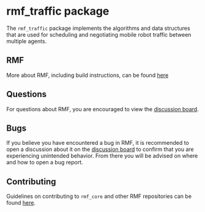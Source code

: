 # rmf\_traffic package

The `rmf_traffic` package implements the algorithms and data structures that are used for scheduling and negotiating mobile robot traffic between multiple agents.

## RMF

More about RMF, including build instructions, can be found [here](https://github.com/open-rmf/rmf)

## Questions

For questions about RMF, you are encouraged to view the [discussion board](https://github.com/open-rmf/rmf/discussions).

## Bugs

If you believe you have encountered a bug in RMF, it is recommended to open a discussion about it on the [discussion board](https://github.com/open-rmf/rmf/discussions) to confirm that you are experiencing unintended behavior.
From there you will be advised on where and how to open a bug report.

## Contributing
Guidelines on contributing to `rmf_core` and other RMF repositories can be found [here](CONTRIBUTING.md).
